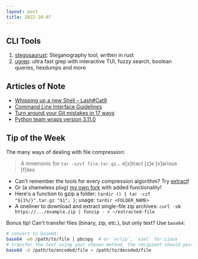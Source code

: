 ```yaml
---
layout: post
title: 2022-10-07
---
```


## CLI Tools

1. [stegosaurust](https://github.com/jj-style/stegosaurust): Steganography tool, written in rust
2. [ugrep](https://github.com/Genivia/ugrep): ultra fast grep with interactive TUI, fuzzy search, boolean queries, hexdumps and more

## Articles of Note

- [Whipping up a new Shell – Lash#Cat9](https://arcan-fe.com/2022/10/15/whipping-up-a-new-shell-lashcat9/)
- [Command Line Interface Guidelines](https://clig.dev)
- [Turn around your Git mistakes in 17 ways](https://dev.to/smitterhane/turn-around-your-git-mistakes-in-17-ways-2mn1)
- [Python team wraps version 3.11.0](https://www.theregister.com/2022/10/25/python_team_wraps_version_3110/)

## Tip of the Week

The many ways of dealing with file compression:

> A mnemonic for `tar -xzvf file.tar.gz`...
> e[x]tract [z]e [v]arious [f]iles

- Can't remember the tools for every compression algorithm? Try [extract](https://github.com/xvoland/Extract/blob/master/extract.sh)!
- Or (a shameless plug) [my own fork](https://github.com/bradleyfrank/ansible/blob/main/playbooks/files/dotfiles/.local/bin/extract) with added functionality!
- Here's a function to gzip a folder: `tardir () { tar -czf "${1%/}".tar.gz "$1"; }`; usage: `tardir <FOLDER_NAME>`
- A oneliner to download and extract single-file zip archives: `curl -sN https://.../example.zip | funzip - > ~/extracted-file`

Bonus tip! Can't transfer files (binary, zip, etc.), but only text? Use `base64`:

```sh
# convert to base64:
base64 -w0 /path/to/file | pbcopy  # or `xclip`, `xsel` for Linux
# transfer the text using your chosen method, the recipient should paste the plaintext in a file:
base64 -d /path/to/encoded/file > /path/to/decoded/file
```
